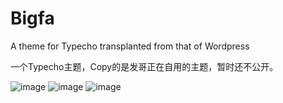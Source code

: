 # Bigfa
A theme for Typecho transplanted from that of Wordpress

一个Typecho主题，Copy的是发哥正在自用的主题，暂时还不公开。

![image](https://github.com/ButBueatiful/dotvim/raw/master/screenshots/vim-screenshot.jpg)
![image](https://github.com/ButBueatiful/dotvim/raw/master/screenshots/vim-screenshot.jpg)
![image](https://github.com/ButBueatiful/dotvim/raw/master/screenshots/vim-screenshot.jpg)
